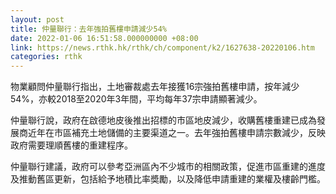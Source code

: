 ```yaml
---
layout: post
title: 仲量聯行：去年強拍舊樓申請減少54%
date: 2022-01-06 16:51:58.000000000 +08:00
link: https://news.rthk.hk/rthk/ch/component/k2/1627638-20220106.htm
categories: rthk
---
```


物業顧問仲量聯行指出，土地審裁處去年接獲16宗強拍舊樓申請，按年減少54%，亦較2018至2020年3年間，平均每年37宗申請顯著減少。

仲量聯行說，政府在啟德地皮後推出招標的市區地皮減少，收購舊樓重建已成為發展商近年在市區補充土地儲備的主要渠道之一。去年強拍舊樓申請宗數減少，反映政府需要理順舊樓的重建程序。

仲量聯行建議，政府可以參考亞洲區內不少城市的相關政策，促進市區重建的進度及推動舊區更新，包括給予地積比率奬勵，以及降低申請重建的業權及樓齡門檻。
